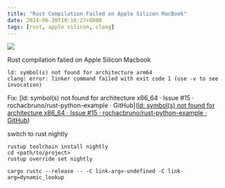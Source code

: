 ```yaml
---
title: "Rust Compilation Failed on Apple Silicon MacBook"
date: 2024-06-30T19:16:27+0800
tags: [rust, apple silicon, clang]
---
```



<div class="note-link-img-wrapper"><img src="/images/2024-06-30T191627.png"></img></div>


Rust compilation failed on Apple Silicon Macbook

```shell
ld: symbol(s) not found for architecture arm64
clang: error: linker command failed with exit code 1 (use -v to see invocation)
```

Fix:
[ld: symbol(s) not found for architecture x86\_64 · Issue #15 · rochacbruno/rust-python-example · GitHub]([ld: symbol(s) not found for architecture x86_64 · Issue #15 · rochacbruno/rust-python-example · GitHub](https://github.com/rochacbruno/rust-python-example/issues/15#issuecomment-568595732))

switch to rust nightly

```shell
rustup toolchain install nightly
cd <path/to/project>
rustup override set nightly

cargo rustc --release -- -C link-arg=-undefined -C link-arg=dynamic_lookup
```